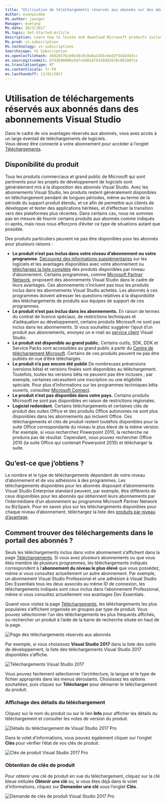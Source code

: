 ```yaml
---
title: "Utilisation de téléchargements réservés aux abonnés sur des abonnements Visual Studio | Visual Studio Marketplace"
Author: evanwindom
Ms.author: jaunger
Manager: evelynp
Ms.date: 10/3/2017
Ms.topic: Get-Started-Article
Description: Learn how to locate and download Microsoft products included with your Visual Studio subscription.
Ms.prod: vs-subscription
Ms.technology: vs-subscriptions
Searchscope: VS Subscription
ms.openlocfilehash: d5826576cb0e36c0c8a6a145bc6ed3f34d2d43cc
ms.sourcegitcommit: b7d3b90d0be597c9d01879338dd2678c881087ce
ms.translationtype: HT
ms.contentlocale: fr-FR
ms.lasthandoff: 12/01/2017
---
```

# <a name="using-subscriber-downloads-in-visual-studio-subscriptions"></a>Utilisation de téléchargements réservés aux abonnés dans des abonnements Visual Studio
Dans le cadre de vos avantages réservés aux abonnés, vous avez accès à un large éventail de téléchargements de logiciels.  
Vous devez être connecté à votre abonnement pour accéder à l’onglet [Téléchargements](https://my.visualstudio.com/downloads). 

## <a name="product-availability"></a>Disponibilité du produit
Tous les produits commerciaux et grand public de Microsoft qui sont pertinents pour les projets de développement de logiciels sont généralement mis à la disposition des abonnés Visual Studio. Avec les abonnements Visual Studio, les produits restent généralement disponibles en téléchargement pendant de longues périodes, même au terme de la période du support produit étendu, et ce afin de permettre aux clients de développer et tester des applications héritées, et d’effectuer la transition vers des plateformes plus récentes. Dans certains cas, nous ne sommes pas en mesure de fournir certains produits aux abonnés comme indiqués ci-après, mais nous nous efforçons d’éviter ce type de situations autant que possible.

Des produits particuliers peuvent ne pas être disponibles pour les abonnés pour plusieurs raisons :

- **Le produit n’est pas inclus dans votre niveau d’abonnement ou votre programme.** [Découvrez des informations supplémentaires](https://www.visualstudio.com/vs/pricing/) sur les logiciels et les avantages disponibles avec votre abonnement ou [téléchargez la liste complète](https://download.microsoft.com/download/1/5/4/15454442-CF17-47B9-A65D-DF84EF88511B/Products_by_Benefit_Level.xlsx_) des produits disponibles par niveau d’abonnement. Certains programmes, comme [Microsoft Partner Network](https://partner.microsoft.com/), proposent des abonnements Visual Studio dans le cadre de leurs avantages.  Ces abonnements n’incluent pas tous les produits inclus dans les abonnements Visual Studio achetés. Les abonnés à ces programmes doivent adresser les questions relatives à la disponibilité des téléchargements de produits aux équipes de support de ces programmes.
- **Le produit n’est pas inclus dans les abonnements.** En raison de termes du contrat de licence spéciaux, de restrictions techniques et d’adéquation au développement, certains produits Microsoft ne sont pas inclus dans les abonnements. Si vous souhaitez suggérer l’ajout d’un produit aux abonnements, envoyez un e-mail au [service client](https://www.visualstudio.com/subscriptions/support/) Visual Studio.
- **Le produit est disponible au grand public.** Certains outils, SDK, DDK et Service Packs sont accessibles au grand public à partir du [Centre de téléchargement Microsoft](https://www.microsoft.com/download). Certains de ces produits peuvent ne pas être publiés en vue d’être téléchargés.
- **Le produit n’a pas encore été publié**  De nombreuses préversions (versions bêta) et versions finales sont disponibles au téléchargement. Toutefois, toutes les versions bêta ne peuvent pas être incluses ; par exemple, certaines nécessitent une inscription ou une éligibilité spéciale. Pour plus d’informations sur les programmes techniques bêta ouverts, consultez [Microsoft Connect](http://connect.microsoft.com/).
- **Le produit n’est pas disponible dans votre pays.** Certains produits Microsoft ne sont pas disponibles en raison de restrictions régionales.
- **Logiciel redondant.** Certains téléchargements et certaines clés de produit des suites Office et des produits Office autonomes ne sont plus disponibles dans les abonnements qui incluent Office. Ces téléchargements et clés de produit restent toutefois disponibles pour la suite Office correspondante du niveau le plus élevé de la même version.  Par exemple, si vous recherchez Powerpoint 2010, la recherche ne produira pas de résultat.  Cependant, vous pouvez rechercher Office 2010 (la suite Office qui contenait Powerpoint 2010) et télécharger la suite.  

## <a name="what-do-i-get"></a>Qu’est-ce que j’obtiens ?
Le nombre et le type de téléchargements dépendent de votre niveau d’abonnement et de vos adhésions à des programmes.  Les téléchargements disponibles pour les abonnés disposant d’abonnements Visual Studio Enterprise standard peuvent, par exemple, être différents de ceux disponibles pour les abonnés qui obtiennent leurs abonnements par l’intermédiaire d’un abonnement au programme Microsoft Partner Network ou BizSpark.  Pour en savoir plus sur les téléchargements disponibles pour chaque niveau d’abonnement, téléchargez la liste des [produits par niveau d’avantage](https://download.microsoft.com/download/1/5/4/15454442-CF17-47B9-A65D-DF84EF88511B/Products_by_Benefit_Level.xlsx).

## <a name="how-do-i-find-downloads-in-the-subscriber-portal"></a>Comment trouver des téléchargements dans le portail des abonnés ? 
Seuls les téléchargements inclus dans votre abonnement s’affichent dans la page [Téléchargements](https://my.visualstudio.com/downloads/featured).  Si vous avez plusieurs abonnements ou que vous êtes membre de plusieurs programmes, les téléchargements indiqués correspondent à l’**abonnement du niveau le plus élevé** que vous possédez, même si vous consultez actuellement un autre abonnement.  Par exemple, un abonnement Visual Studio Professional et une adhésion à Visual Studio Dev Essentials tous les deux associés au même ID de connexion, les téléchargements indiqués sont ceux inclus dans l’abonnement Professional, même si vous consultez actuellement vos avantages Dev Essentials.  

Quand vous visitez la page [Téléchargements](https://my.visualstudio.com/downloads/featured), les téléchargements les plus populaires s’affichent organisés en groupes par type de produit.  Vous pouvez sélectionner l’un des téléchargements les plus fréquents affichés, ou rechercher un produit à l’aide de la barre de recherche située en haut de la page. 

![Page des téléchargements réservés aux abonnés](_img\subscriber-downloads\subscriber-downloads-resized.png)

Par exemple, si vous choisissez **Visual Studio 2017** dans la liste des outils de développement, la liste des téléchargements Visual Studio 2017 disponibles s’affiche. 

![Téléchargements Visual Studio 2017](_img\subscriber-downloads\vs2017-new-UI.png)

Vous pouvez facilement sélectionner l’architecture, la langue et le type de fichier appropriés dans les menus déroulants. Choisissez les options souhaitées, puis cliquez sur **Télécharger** pour démarrer le téléchargement du produit. 

### <a name="displaying-download-details"></a>Affichage des détails du téléchargement
Cliquez sur le nom du produit ou sur le lien **Info** pour afficher les détails du téléchargement et consulter les notes de version du produit.  

![Détails du téléchargement de Visual Studio 2017 Pro](_img\subscriber-downloads\vs2017-pro-details.png) 

Dans le volet d’informations, vous pouvez également cliquer sur l’onglet **Clés** pour vérifier l’état de vos clés de produit. 

![Clés de produit Visual Studio 2017 Pro](_img\subscriber-downloads\vs2017-pro-keys.png) 

### <a name="obtaining-product-keys"></a>Obtention de clés de produit
Pour obtenir une clé de produit en vue du téléchargement, cliquez sur la clé bleue intitulée **Obtenir une clé** ou, si vous êtes déjà dans le volet d’informations, cliquez sur **Demander une clé** sous l’onglet **Clés**.  

![Demande de clés de produit Visual Studio 2017 Pro](_img\subscriber-downloads\vs2017-pro-claim-keys.png) 
